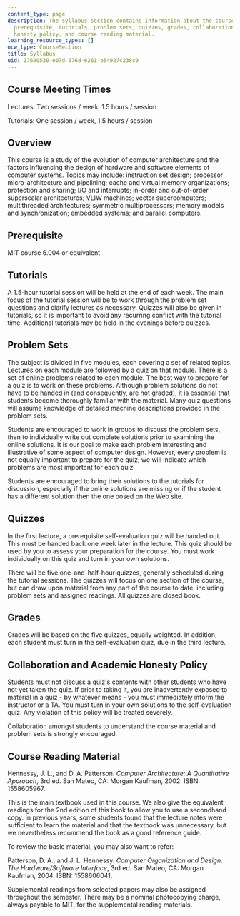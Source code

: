 ```yaml
---
content_type: page
description: The syllabus section contains information about the course overview,
  prerequisite, tutorials, problem sets, quizzes, grades, collaboration and academic
  honesty policy, and course reading material.
learning_resource_types: []
ocw_type: CourseSection
title: Syllabus
uid: 17600530-e07d-676d-6261-b54927c238c9
---
```


Course Meeting Times
--------------------

Lectures: Two sessions / week, 1.5 hours / session

Tutorials: One session / week, 1.5 hours / session

Overview
--------

This course is a study of the evolution of computer architecture and the factors influencing the design of hardware and software elements of computer systems. Topics may include: instruction set design; processor micro-architecture and pipelining; cache and virtual memory organizations; protection and sharing; I/O and interrupts; in-order and out-of-order superscalar architectures; VLIW machines; vector supercomputers; multithreaded architectures; symmetric multiprocessors; memory models and synchronization; embedded systems; and parallel computers.

Prerequisite
------------

MIT course 6.004 or equivalent

Tutorials
---------

A 1.5-hour tutorial session will be held at the end of each week. The main focus of the tutorial session will be to work through the problem set questions and clarify lectures as necessary. Quizzes will also be given in tutorials, so it is important to avoid any recurring conflict with the tutorial time. Additional tutorials may be held in the evenings before quizzes.

Problem Sets
------------

The subject is divided in five modules, each covering a set of related topics. Lectures on each module are followed by a quiz on that module. There is a set of online problems related to each module. The best way to prepare for a quiz is to work on these problems. Although problem solutions do not have to be handed in (and consequently, are not graded), it is essential that students become thoroughly familiar with the material. Many quiz questions will assume knowledge of detailed machine descriptions provided in the problem sets.

Students are encouraged to work in groups to discuss the problem sets, then to individually write out complete solutions prior to examining the online solutions. It is our goal to make each problem interesting and illustrative of some aspect of computer design. However, every problem is not equally important to prepare for the quiz; we will indicate which problems are most important for each quiz.

Students are encouraged to bring their solutions to the tutorials for discussion, especially if the online solutions are missing or if the student has a different solution then the one posed on the Web site.

Quizzes
-------

In the first lecture, a prerequisite self-evaluation quiz will be handed out. This must be handed back one week later in the lecture. This quiz should be used by you to assess your preparation for the course. You must work individually on this quiz and turn in your own solutions.

There will be five one-and-half-hour quizzes, generally scheduled during the tutorial sessions. The quizzes will focus on one section of the course, but can draw upon material from any part of the course to date, including problem sets and assigned readings. All quizzes are closed book.

Grades
------

Grades will be based on the five quizzes, equally weighted. In addition, each student must turn in the self-evaluation quiz, due in the third lecture.

Collaboration and Academic Honesty Policy
-----------------------------------------

Students must not discuss a quiz's contents with other students who have not yet taken the quiz. If prior to taking it, you are inadvertently exposed to material in a quiz - by whatever means - you must immediately inform the instructor or a TA. You must turn in your own solutions to the self-evaluation quiz. Any violation of this policy will be treated severely.

Collaboration amongst students to understand the course material and problem sets is strongly encouraged.

Course Reading Material
-----------------------

Hennessy, J. L., and D. A. Patterson. _Computer Architecture: A Quantitative Approach_, 3rd ed. San Mateo, CA: Morgan Kaufman, 2002. ISBN: 1558605967.

This is the main textbook used in this course. We also give the equivalent readings for the 2nd edition of this book to allow you to use a secondhand copy. In previous years, some students found that the lecture notes were sufficient to learn the material and that the textbook was unnecessary, but we nevertheless recommend the book as a good reference guide.

To review the basic material, you may also want to refer:

Patterson, D. A., and J. L. Hennessy. _Computer Organization and Design: The Hardware/Software Interface_, 3rd ed. San Mateo, CA: Morgan Kaufman, 2004. ISBN: 1558606041.

Supplemental readings from selected papers may also be assigned throughout the semester. There may be a nominal photocopying charge, always payable to MIT, for the supplemental reading materials.